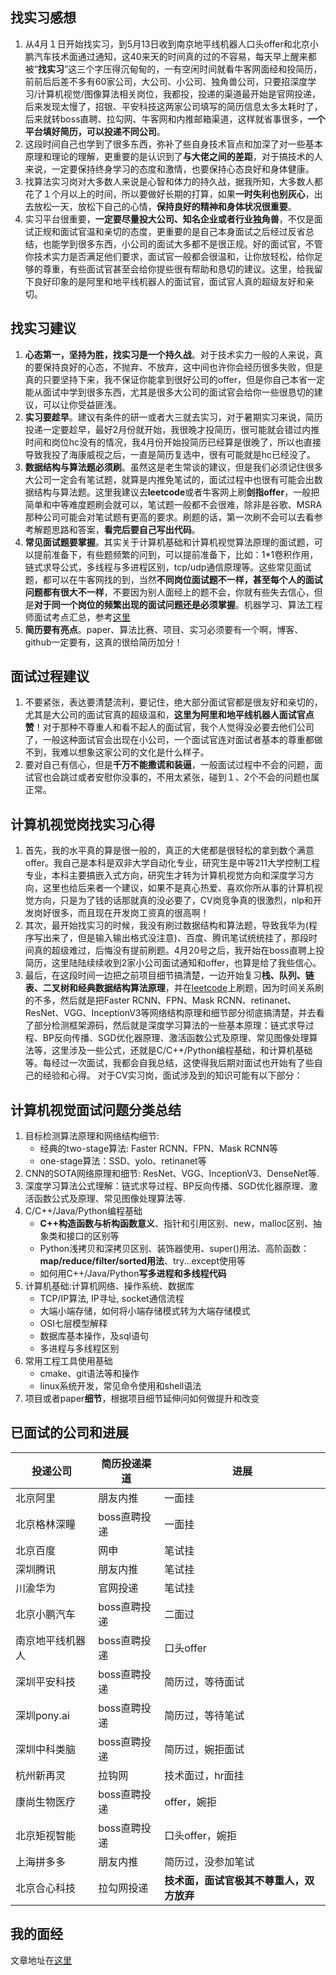 ## 找实习感想
1. 从4月１日开始找实习，到5月13日收到南京地平线机器人口头offer和北京小鹏汽车技术面通过通知，这40来天的时间真的过的不容易，每天早上醒来都被“**找实习**”这三个字压得沉甸甸的，一有空闲时间就看牛客网面经和投简历，前前后后差不多有60家公司，大公司、小公司、独角兽公司，只要招深度学习/计算机视觉/图像算法相关岗位，我都投，投递的渠道最开始是官网投递，后来发现太慢了，招银、平安科技这两家公司填写的简历信息太多太耗时了，后来就转boss直聘、拉勾网、牛客网和内推邮箱渠道，这样就省事很多，**一个平台填好简历，可以投递不同公司**。
2. 这段时间自己也学到了很多东西，弥补了些自身技术盲点和加深了对一些基本原理和理论的理解，更重要的是认识到了**与大佬之间的差距**，对于搞技术的人来说，一定要保持终身学习的态度和激情，也要保持心态良好和身体健康。
3. 找算法实习岗对大多数人来说是心智和体力的持久战，据我所知，大多数人都花了１个月以上的时间，所以要做好长期的打算，如果**一时失利也别灰心**，出去放松一天，放松下自己的心情，**保持良好的精神和身体状况很重要**。
4. 实习平台很重要，**一定要尽量投大公司、知名企业或者行业独角兽**，不仅是面试正规和面试官温和亲切的态度，更重要的是自己本身面试之后经过反省总结，也能学到很多东西，小公司的面试大多都不是很正规。好的面试官，不管你技术实力是否满足他们要求，面试官一般都会很温和，让你放轻松，给你足够的尊重，有些面试官甚至会给你提些很有帮助和恳切的建议。这里，给我留下良好印象的是阿里和地平线机器人的面试官，面试官人真的超级友好和亲切。
## 找实习建议
1. **心态第一，坚持为胜，找实习是一个持久战**。对于技术实力一般的人来说，真的要保持良好的心态，不抛弃、不放弃，这中间也许你会经历很多失败，但是真的只要坚持下来，我不保证你能拿到很好公司的offer，但是你自己本省一定能从面试中学到很多东西，尤其是很多大公司的面试官会给你一些很恳切的建议，可以让你受益匪浅。
2. **实习要趁早**。建议有条件的研一或者大三就去实习，对于暑期实习来说，简历投递一定要趁早，最好2月份就开始，我很晚才投简历，很可能就会错过内推时间和岗位hc没有的情况，我4月份开始投简历已经算是很晚了，所以也直接导致我投了海康威视之后，一直是简历复选中，很有可能就是hc已经没了。
3. **数据结构与算法题必须刷**。虽然这是老生常谈的建议，但是我们必须记住很多大公司一定会有笔试题，就算是内推免笔试的，面试过程中也很有可能会出数据结构与算法题。这里我建议去**leetcode**或者牛客网上刷**剑指offer**，一般把简单和中等难度题刷会就可以，笔试题一般都不会很难，除非是谷歌、MSRA那种公司可能会对笔试题有更高的要求。刷题的话，第一次刷不会可以去看参考解题思路和答案，**看完后要自己写出代码**。
4. **常见面试题要掌握**。其实关于计算机基础和计算机视觉算法原理的面试题，可以提前准备下，有些题频繁的问到，可以提前准备下，比如：1*1卷积作用，链式求导公式，多线程与多进程区别，tcp/udp通信原理等。这些常见面试题，都可以在牛客网找的到，当然**不同岗位面试题不一样，甚至每个人的面试问题都有很大不一样**，不要因为别人面经上的题不会，你就有些失去信心，但是**对于同一个岗位的频繁出现的面试问题还是必须掌握**。机器学习、算法工程师面试考点汇总，参考[这里](https://www.nowcoder.com/discuss/165930)
5. **简历要有亮点**。paper、算法比赛、项目、实习必须要有一个啊，博客、github一定要有，这真的很给简历加分！
## 面试过程建议
1. 不要紧张，表达要清楚流利，要记住，绝大部分面试官都是很友好和亲切的，尤其是大公司的面试官真的超级温和，**这里为阿里和地平线机器人面试官点赞**！对于那种不尊重人和看不起人的面试官，我个人觉得没必要去他们公司了，一般这种面试官会出现在小公司，一个面试官连对面试者基本的尊重都做不到，我难以想象这家公司的文化是什么样子。
2. 要对自己有信心，但是**千万不能撒谎和装逼**，一般面试过程中不会的问题，面试官也会跳过或者安慰你没事的，不用太紧张，碰到１、2个不会的问题也属正常。
## 计算机视觉岗找实习心得
1. 首先，我的水平真的算是很一般的，真正的大佬都是很轻松的拿到数个满意offer。我自己是本科是双非大学自动化专业，研究生是中等211大学控制工程专业，本科主要搞嵌入式方向，研究生才转为计算机视觉方向和深度学习方向，这里也给后来者一个建议，如果不是真心热爱、喜欢你所从事的计算机视觉方向，只是为了钱的话那就真的没必要了，CV岗竞争真的很激烈，nlp和开发岗好很多，而且现在开发岗工资真的很高啊！
2. 其次，最开始找实习的时候，我没有刷过数据结构和算法题，导致我华为(程序写出来了，但是输入输出格式没注意)、百度、腾讯笔试统统挂了，那段时间真的超级难过，后悔没有提前刷题。4月20号之后，我开始在boss直聘上投简历，这里陆陆续续收到2家小公司面试通知和offer，也算是给了我些信心。
3. 最后，在这段时间一边把之前项目细节搞清楚，一边开始复习**栈、队列、链表、二叉树和经典数据结构算法原理**，并在[leetcode](https://leetcode-cn.com/)上刷题，因为时间关系刷的不多，然后就是把Faster RCNN、FPN、Mask RCNN、retinanet、ResNet、VGG、InceptionV3等网络结构原理和细节部分彻底搞清楚，并去看了部分检测框架源码，然后就是深度学习算法的一些基本原理：链式求导过程、BP反向传播、SGD优化器原理、激活函数公式及原理、常见图像处理算法等，这里涉及一些公式，还就是C/C++/Python编程基础，和计算机基础等。每经过一次面试，我都会自我总结，这使得我后期对面试也开始有了些自己的经验和心得。
对于CV实习岗，面试涉及到的知识可能有以下部分：
## 计算机视觉面试问题分类总结
1. 目标检测算法原理和网络结构细节:
    + 经典的two-stage算法: Faster RCNN、FPN、Mask RCNN等
    + one-stage算法：SSD、yolo、retinanet等
2. CNN的SOTA网络原理和细节: ResNet、VGG、InceptionV3、DenseNet等.
3. 深度学习算法公式理解：链式求导过程、BP反向传播、SGD优化器原理、激活函数公式及原理、常见图像处理算法等.
4. C/C++/Java/Python编程基础
    + **C++构造函数与析构函数意义**、指针和引用区别、new，malloc区别、抽象类和接口的区别等
    + Python浅拷贝和深拷贝区别、装饰器使用、super()用法、高阶函数：**map/reduce/filter/sorted用法**、try...except使用等
    + 如何用C++/Java/Python**写多进程和多线程代码**
5. 计算机基础:计算机网络、操作系统、数据库
    + TCP/IP算法, IP寻址, socket通信流程
    + 大端小端存储，如何将小端存储模式转为大端存储模式
    + OSI七层模型解释
    + 数据库基本操作，及sql语句
    + 多进程与多线程区别
6. 常用工程工具使用基础
    + cmake、git语法等和操作
    + linux系统开发，常见命令使用和shell语法
7. 项目或者paper**细节**，根据项目细节延伸问如何做提升和改变
## 已面试的公司和进展
|投递公司|简历投递渠道|进展|
|-------|----|------|
|北京阿里|朋友内推|一面挂|
|北京格林深瞳|boss直聘投递|一面挂|
|北京百度|网申|笔试挂|
|深圳腾讯|朋友内推|笔试挂|
|川渝华为|官网投递|笔试挂|
|北京小鹏汽车|boss直聘投递|二面过|
|南京地平线机器人|boss直聘投递|口头offer|
|深圳平安科技|boss直聘投递|简历过，等待面试|
|深圳pony.ai|boss直聘投递|简历过，等待笔试|
|深圳中科类脑|boss直聘投递|简历过，婉拒面试|
|杭州新再灵|拉钩网|技术面过，hr面挂|
|康尚生物医疗|boss直聘投递|offer，婉拒|
|北京矩视智能|boss直聘投递|口头offer，婉拒|
|上海拼多多|朋友内推|简历过，没参加笔试|
|北京合心科技|拉勾网投递|**技术面，面试官极其不尊重人，双方放弃**|
## 我的面经
文章地址在[这里](https://github.com/HarleysZhang/2019_algorithm_intern_information/blob/master/%E8%AE%A1%E7%AE%97%E6%9C%BA%E8%A7%86%E8%A7%89%E5%B2%97%E5%AE%9E%E4%B9%A0%E9%9D%A2%E7%BB%8F.md)

